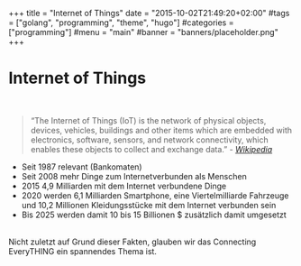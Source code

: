 +++
title = "Internet of Things"
date = "2015-10-02T21:49:20+02:00"
#tags = ["golang", "programming", "theme", "hugo"]
#categories = ["programming"]
#menu = "main"
#banner = "banners/placeholder.png"
+++

# Internet of Things
</br>
<blockquote class="blockquote">“The Internet of Things (IoT) is the network of physical objects, devices, vehicles, buildings and other items which are embedded with electronics, software, sensors, and network connectivity, which enables these objects to collect and exchange data.” - <cite><a href="https://en.wikipedia.org/wiki/Internet_of_Things">Wikipedia</a></cite></blockquote>


* Seit 1987 relevant (Bankomaten)
* Seit 2008 mehr Dinge zum Internetverbunden als Menschen
* 2015 4,9 Milliarden mit dem Internet verbundene Dinge
* 2020 werden 6,1 Milliarden Smartphone, eine Viertelmilliarde Fahrzeuge und 10,2 Millionen Kleidungsstücke mit dem Internet verbunden sein
* Bis 2025 werden damit 10 bis 15 Billionen $ zusätzlich damit umgesetzt

</br>
Nicht zuletzt auf Grund dieser Fakten, glauben wir das Connecting EveryTHING ein spannendes Thema ist.
